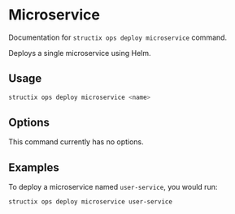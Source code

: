 # Microservice

Documentation for `structix ops deploy microservice` command.

Deploys a single microservice using Helm.

## Usage

```bash
structix ops deploy microservice <name>
```

## Options

This command currently has no options.

## Examples

To deploy a microservice named `user-service`, you would run:

```bash
structix ops deploy microservice user-service
```